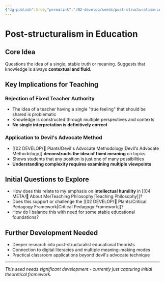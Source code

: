 ```yaml
---
{"dg-publish":true,"permalink":"/02-develop/seeds/post-structuralism-in-education/","title":"Post-structuralism in Education","tags":["post-structuralism","educational-theory","meaning-construction","truth-questioning","advanced-theory"],"created":"2025-01-29","updated":"2025-01-29"}
---
```



# Post-structuralism in Education

## Core Idea
Questions the idea of a single, stable truth or meaning. Suggests that knowledge is always **contextual and fluid**.

## Key Implications for Teaching

### Rejection of Fixed Teacher Authority
- The idea of a teacher having a single "true feeling" that should be shared is problematic
- Knowledge is constructed through multiple perspectives and contexts
- **No single interpretation is definitively correct**

### Application to Devil's Advocate Method
- [[02 DEVELOP/🌿 Plants/Devil's Advocate Methodology\|Devil's Advocate Methodology]] **deconstructs the idea of fixed meaning** on topics
- Shows students that any position is just one of many possibilities
- **Understanding complexity requires examining multiple viewpoints**

## Initial Questions to Explore
- How does this relate to my emphasis on **intellectual humility** in [[04 META/👤 About Me/Teaching Philosophy\|Teaching Philosophy]]?
- Does this support or challenge the [[02 DEVELOP/🌿 Plants/Critical Pedagogy Framework\|Critical Pedagogy Framework]]?
- How do I balance this with need for some stable educational foundations?

## Further Development Needed
- Deeper research into post-structuralist educational theorists
- Connection to digital literacies and multiple meaning-making modes
- Practical classroom applications beyond devil's advocate technique

---

*This seed needs significant development - currently just capturing initial theoretical framework.*
